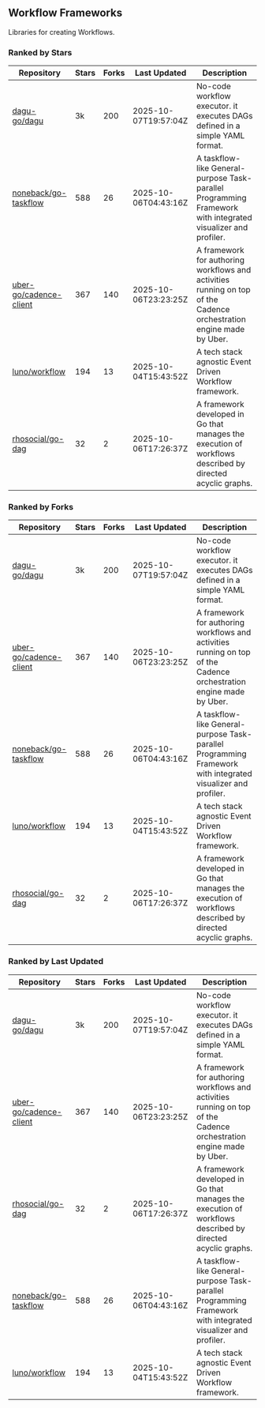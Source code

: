 ## Workflow Frameworks

Libraries for creating Workflows.

### Ranked by Stars

| Repository | Stars | Forks | Last Updated | Description | 
|------------|-------|-------|--------------|-------------|
| [dagu-go/dagu](https://github.com/dagu-go/dagu) | 3k | 200 | 2025-10-07T19:57:04Z |  No-code workflow executor. it executes DAGs defined in a simple YAML format. |
| [noneback/go-taskflow](https://github.com/noneback/go-taskflow) | 588 | 26 | 2025-10-06T04:43:16Z |  A taskflow-like General-purpose Task-parallel Programming Framework with integrated visualizer and profiler. |
| [uber-go/cadence-client](https://github.com/uber-go/cadence-client) | 367 | 140 | 2025-10-06T23:23:25Z |  A framework for authoring workflows and activities running on top of the Cadence orchestration engine made by Uber. |
| [luno/workflow](https://github.com/luno/workflow) | 194 | 13 | 2025-10-04T15:43:52Z |  A tech stack agnostic Event Driven Workflow framework. |
| [rhosocial/go-dag](https://github.com/rhosocial/go-dag) | 32 | 2 | 2025-10-06T17:26:37Z |  A framework developed in Go that manages the execution of workflows described by directed acyclic graphs. |

### Ranked by Forks

| Repository | Stars | Forks | Last Updated | Description | 
|------------|-------|-------|--------------|-------------|
| [dagu-go/dagu](https://github.com/dagu-go/dagu) | 3k | 200 | 2025-10-07T19:57:04Z |  No-code workflow executor. it executes DAGs defined in a simple YAML format. |
| [uber-go/cadence-client](https://github.com/uber-go/cadence-client) | 367 | 140 | 2025-10-06T23:23:25Z |  A framework for authoring workflows and activities running on top of the Cadence orchestration engine made by Uber. |
| [noneback/go-taskflow](https://github.com/noneback/go-taskflow) | 588 | 26 | 2025-10-06T04:43:16Z |  A taskflow-like General-purpose Task-parallel Programming Framework with integrated visualizer and profiler. |
| [luno/workflow](https://github.com/luno/workflow) | 194 | 13 | 2025-10-04T15:43:52Z |  A tech stack agnostic Event Driven Workflow framework. |
| [rhosocial/go-dag](https://github.com/rhosocial/go-dag) | 32 | 2 | 2025-10-06T17:26:37Z |  A framework developed in Go that manages the execution of workflows described by directed acyclic graphs. |

### Ranked by Last Updated

| Repository | Stars | Forks | Last Updated | Description | 
|------------|-------|-------|--------------|-------------|
| [dagu-go/dagu](https://github.com/dagu-go/dagu) | 3k | 200 | 2025-10-07T19:57:04Z |  No-code workflow executor. it executes DAGs defined in a simple YAML format. |
| [uber-go/cadence-client](https://github.com/uber-go/cadence-client) | 367 | 140 | 2025-10-06T23:23:25Z |  A framework for authoring workflows and activities running on top of the Cadence orchestration engine made by Uber. |
| [rhosocial/go-dag](https://github.com/rhosocial/go-dag) | 32 | 2 | 2025-10-06T17:26:37Z |  A framework developed in Go that manages the execution of workflows described by directed acyclic graphs. |
| [noneback/go-taskflow](https://github.com/noneback/go-taskflow) | 588 | 26 | 2025-10-06T04:43:16Z |  A taskflow-like General-purpose Task-parallel Programming Framework with integrated visualizer and profiler. |
| [luno/workflow](https://github.com/luno/workflow) | 194 | 13 | 2025-10-04T15:43:52Z |  A tech stack agnostic Event Driven Workflow framework. |

